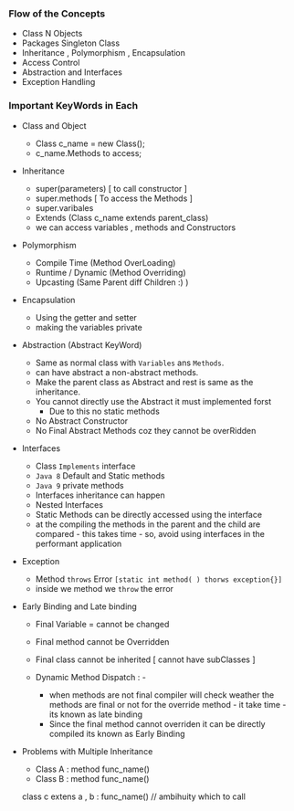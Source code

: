 ### Flow of the Concepts
- Class N Objects
- Packages Singleton Class
- Inheritance , Polymorphism , Encapsulation
- Access Control
- Abstraction and Interfaces
- Exception Handling

### Important KeyWords in Each
- Class and Object
    - Class c_name = new Class();
    - c_name.Methods to access;

- Inheritance
    - super(parameters) [ to call constructor ]
    - super.methods [ To access the Methods ]
    - super.varibales 
    - Extends (Class c_name extends parent_class)
    - we can access variables , methods and Constructors

- Polymorphism
    - Compile Time (Method OverLoading)
    - Runtime / Dynamic (Method Overriding)
    - Upcasting (Same Parent diff Children :) )

- Encapsulation
    - Using the getter and setter 
    - making the variables private

- Abstraction (Abstract KeyWord)
    - Same as normal class with ```Variables``` ans ```Methods```.
    - can have abstract a non-abstract methods.
    - Make the parent class as Abstract and rest is same as the inheritance.
    - You cannot directly use the Abstract it must implemented forst
        - Due to this no static methods
    - No Abstract Constructor
    - No Final Abstract Methods coz they cannot be overRidden

- Interfaces
  - Class ```Implements``` interface
  - ```Java 8``` Default and Static methods
  - ```Java 9``` private methods 
  - Interfaces inheritance can happen
  - Nested Interfaces
  - Static Methods can be directly accessed using the interface
  - at the compiling the methods in the parent and the child are compared
        - this takes time 
        - so, avoid using interfaces in the performant application

- Exception
    - Method ```throws``` Error ```[static int method( ) thorws exception{}]```
    - inside we method we ```throw``` the error

- Early Binding and Late binding
    
    - Final Variable = cannot be changed
    - Final method cannot be Overridden
    - Final class cannot be inherited [ cannot have subClasses ]

    - Dynamic Method Dispatch : - 
        - when methods are not final compiler will check weather the methods are final or not for the override method - it take time - its known as late binding 
        - Since the final method cannot overriden it can be directly compiled its known as Early Binding

- Problems with Multiple Inheritance
    - Class A : method func_name()
    - Class B : method func_name()

    class c extens a , b : func_name() // ambihuity which to call